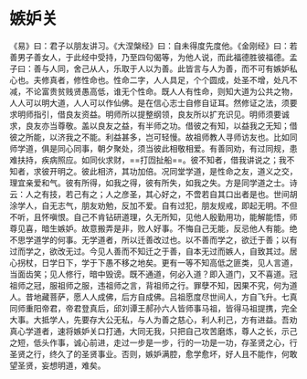 # 嫉妒关

《易》曰：君子以朋友讲习。《大涅槃经》曰：自未得度先度他。《金刚经》曰：若善男子善女人，于此经中受持，乃至四句偈等，为他人说，而此福德胜彼福德。孟子曰：善与人同，舍己从人，乐取于人以为善。此皆言与人为善，而不可有嫉妒私心也。夫修真者，修性命也。性命二字，人人具足，个个圆成，处圣不增，处凡不减，不论富贵贫贱贤愚高低，谁无个性命。既人人有性命，则知大道为公共之物，人人可以明大道，人人可以作仙佛。是在信心志士自修自证耳。然修证之法，须要求明师指引，借良友资益。明师所以提整纲领，良友所以扩充识见。明师须要诚求，良友亦当尊敬。盖以良友之益，有半师之功。借彼之有知，以益我之无知；借彼之所能，以济我之不能。利益甚多，岂可轻慢。故祖师教人寻师访友也。比如同师学道，俱是同心同事，朝夕聚处，须当彼此相敬相爱。有善同劝，有过同规，患难扶持，疾病照应。如同伙求财，==打㘞扯船==。彼不知者，借我讲说之；我不知者，求彼开明之。彼此相济，其功加倍。况同堂学道，是性命之友，道义之交，理宜亲爱和气。彼有所得，如我之得，彼有所失，如我之失。方是同学道之士。诗云：人之有技，若己有之；人之彦圣，其心好之，不啻若自其口出者是也。世间胡涂学人，自无志气，朋友劝勉，反加不爱。自有过犯，朋友规戒，即起无明。不但不听，且怀嗔恨。自己不肯钻研道理，久无所知，见他人殷勤用功，能解能悟，师尊见喜，暗生嫉妒。故意搬弄是非，败人好事。不悔自己无能，反忌他人有能。绝不思学道学的何事。无学道者，所以迁善改过也。以不善而学之，欲迁于善；以有过而学之，欲改无过。今见人善而不知迁之于善，自本无过而嫉人，自致其过。居心拐杖，日学日下，学于下愚不移之地矣。更有一等不知高低之匪类，见人言道，当面齿笑；见人修行，暗中毁谤。既不通道，何必入道？即入道门，又不喜道。冠祖师之冠，服祖师之服，违祖师之言，背祖师之行。罪孽不知，因果不究，何为道人。昔地藏菩萨，愿人人成佛，后方自成佛。吕祖愿度尽世间人，方自飞升。七真同师重阳帝君，帝君登真后，邱刘谭王郝孙六人皆师事马祖，皆得马祖提携，完全大事。大抵学人，先要存大公无私，与人为善之慈心，利人利己，方有进益。吾劝真心学道者，速将嫉妒关口打通，大同无我，只把自己攻苦磨炼，尊人之长，示己之短，低头作事，诚心前进，走过一步是一步，行的一功是一功，存圣贤之心，行圣贤之行，终久了的圣贤事业。否则，嫉妒满腔，愈学愈坏，好人且不能作，何敢望圣贤，妄想明道，难矣。
